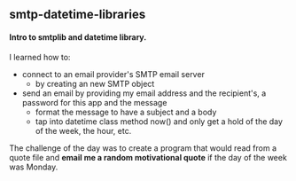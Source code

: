 ## smtp-datetime-libraries
#### Intro to smtplib and datetime library.
I learned how to:
* connect to an email provider's SMTP email server
  * by creating an new SMTP object
* send an email by providing my email address and the recipient's, a password for this app and the message
  * format the message to have a subject and a body
  * tap into datetime class method now() and only get a hold of the day of the week, the hour, etc.  

The challenge of the day was to create a program that would read from a quote file and __email me a random motivational quote__ if the day of the week was Monday.
